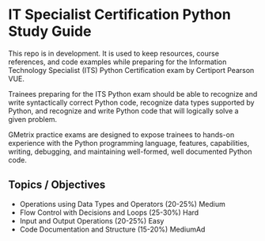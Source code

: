 # IT Specialist Certification Python Study Guide

This repo is in development. It is used to keep resources, course references, 
and code examples while preparing for the Information Technology Specialist (ITS)
Python Certification exam by
Certiport Pearson VUE.

Trainees preparing for the ITS Python exam should be able to recognize and write 
syntactically correct Python code, recognize data types supported by Python, and recognize and write Python code that will logically solve a given problem.

GMetrix practice exams are designed to expose trainees to hands-on experience 
with the Python programming language, features, capabilities, writing, debugging, and maintaining well-formed, well documented Python code.

## Topics / Objectives
- Operations using Data Types and Operators (20-25%) Medium
- Flow Control with Decisions and Loops (25-30%) Hard
- Input and Output Operations (20-25%) Easy
- Code Documentation and Structure (15-20%) MediumAd
